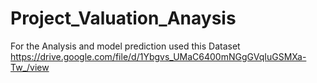 # Project_Valuation_Anaysis
For the Analysis and model prediction used this Dataset
https://drive.google.com/file/d/1Ybgvs_UMaC6400mNGgGVqIuGSMXa-Tw_/view
